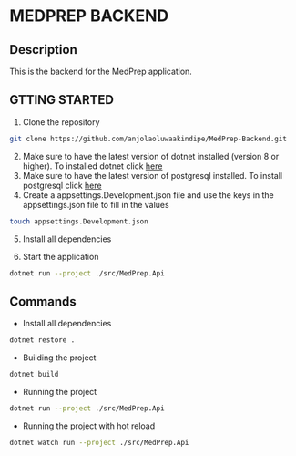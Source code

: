 # MEDPREP BACKEND

## Description

This is the backend for the MedPrep application.

## GTTING STARTED

1. Clone the repository

```bash
git clone https://github.com/anjolaoluwaakindipe/MedPrep-Backend.git
```

2. Make sure to have the latest version of dotnet installed (version 8 or higher). To installed dotnet click [here](https://dotnet.microsoft.com/en-us/download)
3. Make sure to have the latest version of postgresql installed. To install postgresql click [here](https://www.postgresql.org/download/)
4. Create a appsettings.Development.json file and use the keys in the appsettings.json file to fill in the values

```bash
touch appsettings.Development.json
```

5. Install all dependencies

6. Start the application

```bash
dotnet run --project ./src/MedPrep.Api
```

## Commands

-   Install all dependencies

```bash
dotnet restore .
```

-   Building the project

```bash
dotnet build
```

-   Running the project

```bash
dotnet run --project ./src/MedPrep.Api
```

-   Running the project with hot reload

```bash
dotnet watch run --project ./src/MedPrep.Api
```
